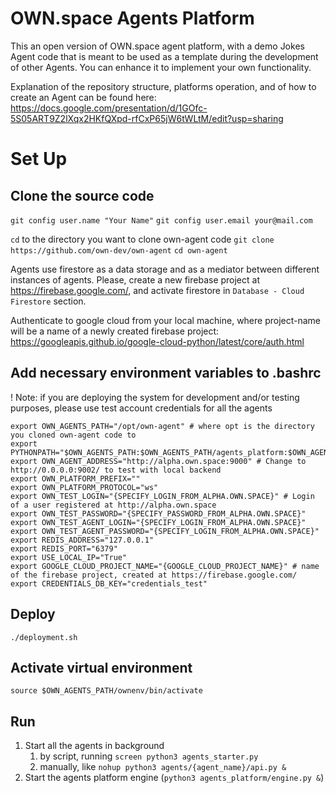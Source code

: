 # OWN.space Agents Platform

This an open version of OWN.space agent platform,
with a demo Jokes Agent code that is meant to be used as a template during the development of other Agents.
You can enhance it to implement your own functionality.

Explanation of the repository structure, platforms operation, and of how to create an Agent can be found here:
https://docs.google.com/presentation/d/1GOfc-5S05ART9Z2lXqx2HKfQXpd-rfCxP65jW6tWLtM/edit?usp=sharing

# Set Up
## Clone the source code
`git config user.name "Your Name"`
`git config user.email your@mail.com`

`cd` to the directory you want to clone own-agent code
`git clone https://github.com/own-dev/own-agent`
`cd own-agent`

Agents use firestore as a data storage and as a mediator between different instances of agents.
Please, create a new firebase project at https://firebase.google.com/,
and activate firestore in `Database - Cloud Firestore` section.

Authenticate to google cloud from your local machine,
where project-name will be a name of a newly created firebase project:
https://googleapis.github.io/google-cloud-python/latest/core/auth.html

## Add necessary environment variables to .bashrc
! Note: if you are deploying the system for development and/or testing purposes,
please use test account credentials for all the agents
```
export OWN_AGENTS_PATH="/opt/own-agent" # where opt is the directory you cloned own-agent code to
export PYTHONPATH="$OWN_AGENTS_PATH:$OWN_AGENTS_PATH/agents_platform:$OWN_AGENTS_PATH/agents:$OWN_AGENTS_PATH/agents/news:$OWN_AGENTS_PATH/agents/ip:$OWN_AGENTS_PATH/agents/science:$OWN_AGENTS_PATH/agents_platform/own_adapter"
export OWN_AGENT_ADDRESS="http://alpha.own.space:9000" # Change to http://0.0.0.0:9002/ to test with local backend
export OWN_PLATFORM_PREFIX=""
export OWN_PLATFORM_PROTOCOL="ws"
export OWN_TEST_LOGIN="{SPECIFY_LOGIN_FROM_ALPHA.OWN.SPACE}" # Login of a user registered at http://alpha.own.space
export OWN_TEST_PASSWORD="{SPECIFY_PASSWORD_FROM_ALPHA.OWN.SPACE}"
export OWN_TEST_AGENT_LOGIN="{SPECIFY_LOGIN_FROM_ALPHA.OWN.SPACE}"
export OWN_TEST_AGENT_PASSWORD="{SPECIFY_LOGIN_FROM_ALPHA.OWN.SPACE}"
export REDIS_ADDRESS="127.0.0.1"
export REDIS_PORT="6379"
export USE_LOCAL_IP="True"
export GOOGLE_CLOUD_PROJECT_NAME="{GOOGLE_CLOUD_PROJECT_NAME}" # name of the firebase project, created at https://firebase.google.com/
export CREDENTIALS_DB_KEY="credentials_test"
```

## Deploy
`./deployment.sh`

## Activate virtual environment

`source $OWN_AGENTS_PATH/ownenv/bin/activate`

## Run
1. Start all the agents in background
    1. by script, running `screen python3 agents_starter.py`
    2. manually, like `nohup python3 agents/{agent_name}/api.py &`
2. Start the agents platform engine (`python3 agents_platform/engine.py &`)